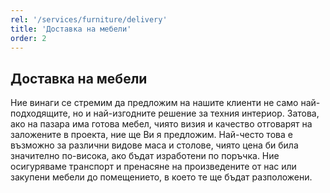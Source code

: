 ```yaml
---
rel: '/services/furniture/delivery'
title: 'Доставка на мебели'
order: 2
---
```

## Доставка на **мебели**
Ние винаги се стремим да предложим на нашите клиенти не само най-подходящите, но и най-изгодните решение за техния интериор. Затова, ако на пазара има готова мебел, чиято визия и качество отговарят на заложените в проекта, ние ще Ви я предложим. Най-често това е възможно за различни видове маса и столове, чиято цена би била значително по-висока, ако бъдат изработени по поръчка. Ние осигуряваме транспорт и пренасяне на произведените от нас или закупени мебели до помещението, в което те ще бъдат разположени.